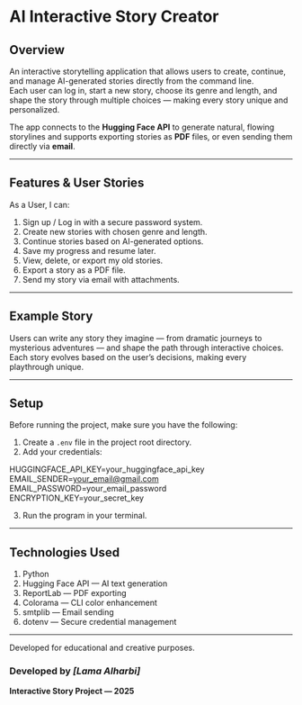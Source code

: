 # AI Interactive Story Creator

## Overview
An interactive storytelling application that allows users to create, continue, and manage AI-generated stories directly from the command line.  
Each user can log in, start a new story, choose its genre and length, and shape the story through multiple choices — making every story unique and personalized.

The app connects to the **Hugging Face API** to generate natural, flowing storylines and supports exporting stories as **PDF** files, or even sending them directly via **email**.

---

## Features & User Stories

As a User, I can:

1. Sign up / Log in with a secure password system.  
2. Create new stories with chosen genre and length.  
3. Continue stories based on AI-generated options.  
4. Save my progress and resume later.  
5. View, delete, or export my old stories.  
6. Export a story as a PDF file.  
7. Send my story via email with attachments.

---

## Example Story
Users can write any story they imagine — from dramatic journeys to mysterious adventures — and shape the path through interactive choices.  
Each story evolves based on the user’s decisions, making every playthrough unique.

---

## Setup
Before running the project, make sure you have the following:

1. Create a `.env` file in the project root directory.  
2. Add your credentials:

HUGGINGFACE_API_KEY=your_huggingface_api_key
EMAIL_SENDER=your_email@gmail.com
EMAIL_PASSWORD=your_email_password
ENCRYPTION_KEY=your_secret_key

3. Run the program in your terminal.

---

## Technologies Used
1. Python  
2. Hugging Face API — AI text generation  
3. ReportLab — PDF exporting  
4. Colorama — CLI color enhancement  
5. smtplib — Email sending  
6. dotenv — Secure credential management

---

Developed for educational and creative purposes.


###  Developed by *[Lama Alharbi]*  
**Interactive Story Project — 2025**

